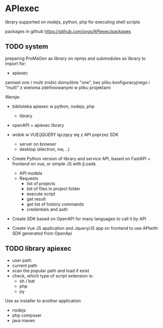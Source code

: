 # APIexec

library supported on nodejs, python, php for executing shell scripts

packages in github
https://github.com/orgs/APIexec/packages


## TODO system

preparing ProMaGen as library on npmjs
and submodules as library to import for:
+ apiexec

zamiast one / multi zrobić domyślnie "one", bez pliku konfiguracyjnego i "multi" z wieloma zdefiniowanymi w pliku projektami

Wersje:
+ biblioteka apiexec w python, nodejs, php
  + library
+ openAPI + apiexec library
+ widok w VUE/jQUERY lączący się z API poprzez SDK
  + server on browser
  + desktop (electron, nw, ..)


+ Create Python version of library and service API, based on FastAPI + frontend on vue, or simple JS with jLoads
  + API models
  + Requests
    + list of projects
    + list of files in project folder
    + execute script
    + get result
    + get list of history commands
    + credentials and auth

+ Create SDK based on OpenAPI for many languages to call it by API
+ Create Vue JS application and Jquery/JS app on frontend to use APIwith SDK generated from OpenApi



## TODO library apiexec

+ user path
+ current path
+ scan the popular path and load if exist
+ check, which type of script extension is:
    + sh / bat
    + php
    + py

Use as installer to another application
+ nodejs
+ php composer
+ java maven
